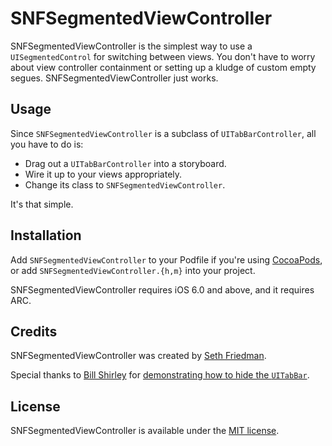 # SNFSegmentedViewController

SNFSegmentedViewController is the simplest way to use a `UISegmentedControl` for switching between views. You don't have to worry about view controller containment or setting up a kludge of custom empty segues. SNFSegmentedViewController just works.

## Usage

Since `SNFSegmentedViewController` is a subclass of `UITabBarController`, all you have to do is:
* Drag out a `UITabBarController` into a storyboard.
* Wire it up to your views appropriately.
* Change its class to `SNFSegmentedViewController`.

It's that simple.

## Installation

Add `SNFSegmentedViewController` to your Podfile if you're using [CocoaPods](http://cocoapods.org/), or add `SNFSegmentedViewController.{h,m}` into your project.

SNFSegmentedViewController requires iOS 6.0 and above, and it requires ARC.

## Credits

SNFSegmentedViewController was created by [Seth Friedman](https://github.com/sethfri).

Special thanks to [Bill Shirley](https://github.com/bshirley) for [demonstrating how to hide the `UITabBar`](http://stackoverflow.com/questions/1982172/iphone-is-it-possible-to-hide-the-tabbar).

## License

SNFSegmentedViewController is available under the [MIT license](LICENSE).

